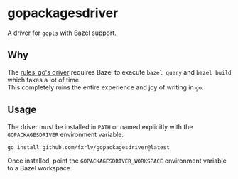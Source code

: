# gopackagesdriver

A [driver](https://pkg.go.dev/golang.org/x/tools/go/packages#hdr-The_driver_protocol) for `gopls` with Bazel support.

## Why

The [rules_go's driver](https://github.com/bazel-contrib/rules_go/wiki/Editor-and-tool-integration) requires Bazel to execute `bazel query` and `bazel build` which takes a lot of time. \
This completely ruins the entire experience and joy of writing in `go`.

## Usage

The driver must be installed in `PATH` or named explicitly with the `GOPACKAGESDRIVER` environment variable.

```console
go install github.com/fxrlv/gopackagesdriver@latest
```

Once installed, point the `GOPACKAGESDRIVER_WORKSPACE` environment variable to a Bazel workspace.
